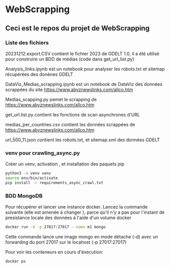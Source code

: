 # WebScrapping
## Ceci est le repos du projet de WebScrapping 


### Liste des fichiers

20231212.export.CSV contient le fichier 2023 de GDELT 1.0, il a été utilisé pour construire un BDD de médias (code dans get_url_list.py)

Analysis_links.ipynb est un notebook pour analyser les robots.txt et sitemap récupérées des donénes GDELT

DataViz_Medias_scrapping.ipynb est un notebook de DataViz des données scrappées du site https://www.abyznewslinks.com/allco.htm

Medias_scapping.py pemet le scrapping de https://www.abyznewslinks.com/allco.htm

get_url.list.py contient les fonctions de scan asynchrones d'URL 

medias_per_countries.csv contient les données scrappées de https://www.abyznewslinks.com/allco.htm

url_500_11.json contient les robots.txt, et sitemap.xml des données GDELT

### venv pour crawling_async.py

Créer un venv, activation , et installation des paquets pip
```bash 
python3 -m venv venv
source env/bin/activate
pip install -r requirements_async_crawl.txt
```


### BDD MongoDB 

Pour récupérer et lancer une instance docker. Lancez la commande suivante (elle est amenée à changer ), parce qu'il n'y a pas 
pour l'instant de presistance locale des données à l'aide d'un volume docker 
```bash
docker run -d -p 27017:27017 --name m1 mongo
```
Cette commande lance une image mongo en mode détache (-d) avec un forwarding du port 27017 sur le locahost (-p 27017:27017)

Pour voir les conteneurs en cours d'éxecution:
```bash 
docker ps
```


